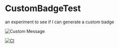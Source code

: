 # CustomBadgeTest
an experiment to see if I can generate a custom badge

![Custom Message](https://img.shields.io/badge/dynamic/json?url=https://github.com/samsmithnz/CustomBadgeTest/suites/8510937042/artifacts/379081084&query=<$.message>)

[![CI](https://github.com/samsmithnz/CustomBadgeTest/actions/workflows/blank.yml/badge.svg)](https://github.com/samsmithnz/CustomBadgeTest/actions/workflows/blank.yml)
